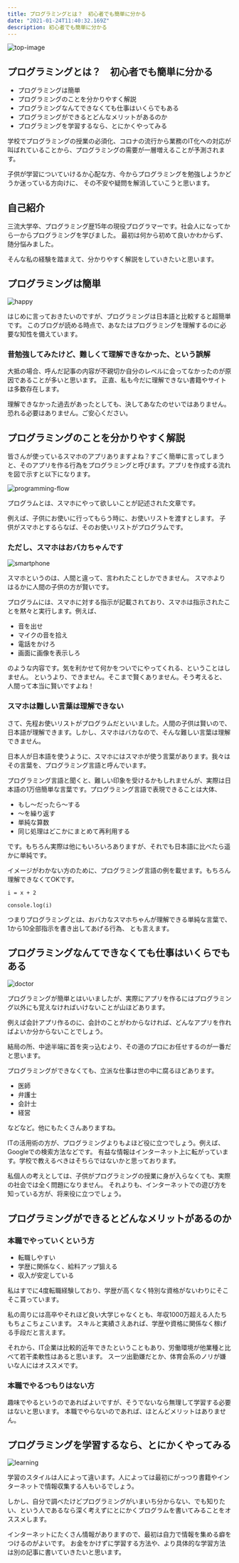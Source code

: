 ```yaml
---
title: プログラミングとは？　初心者でも簡単に分かる
date: "2021-01-24T11:40:32.169Z"
description: 初心者でも簡単に分かる
---
```


![top-image](./top-img-min.jpg)
## プログラミングとは？　初心者でも簡単に分かる

- プログラミングは簡単
- プログラミングのことを分かりやすく解説
- プログラミングなんてできなくても仕事はいくらでもある
- プログラミングができるとどんなメリットがあるのか
- プログラミングを学習するなら、とにかくやってみる


学校でプログラミングの授業の必須化、コロナの流行から業務のIT化への対応が叫ばれていることから、プログラミングの需要が一層増えることが予測されます。

子供が学習についていけるか心配な方、今からプログラミングを勉強しようかどうか迷っている方向けに、
その不安や疑問を解消していこうと思います。

## 自己紹介

三流大学卒、プログラミング歴15年の現役プログラマーです。社会人になってから一からプログラミングを学びました。
最初は何から初めて良いかわからず、随分悩みました。

そんな私の経験を踏まえて、分かりやすく解説をしていきたいと思います。

## プログラミングは簡単
![happy](./happy.jpg)

はじめに言っておきたいのですが、プログラミングは日本語と比較すると超簡単です。
このブログが読める時点で、あなたはプログラミングを理解するのに必要な知性を備えています。

### 昔勉強してみたけど、難しくて理解できなかった、という誤解
大抵の場合、呼んだ記事の内容が不親切か自分のレベルに会ってなかったのが原因であることが多いと思います。
正直、私も今だに理解できない書籍やサイトは多数存在します。

理解できなかった過去があったとしても、決してあなたのせいではありません。恐れる必要はありません。ご安心ください。

## プログラミングのことを分かりやすく解説

皆さんが使っているスマホのアプリありますよね？すごく簡単に言ってしまうと、そのアプリを作る行為をプログラミングと呼びます。アプリを作成する流れを図で示すと以下になります。

![programming-flow](./programming-flow1.png)

プログラムとは、スマホにやって欲しいことが記述された文章です。

例えば、子供にお使いに行ってもらう時に、お使いリストを渡すとします。
子供がスマホとするらなば、そのお使いリストがプログラムです。

### ただし、スマホはおバカちゃんです

![smartphone](./smartphone1.png)

スマホというのは、人間と違って、言われたことしかできません。
スマホよりはるかに人間の子供の方が賢いです。

プログラムには、スマホに対する指示が記載されており、スマホは指示されたことを黙々と実行します。例えば、

- 音を出せ
- マイクの音を拾え
- 電話をかけろ
- 画面に画像を表示しろ


のような内容です。気を利かせて何かをついでにやってくれる、ということはしません。
というより、できません。そこまで賢くありません。そう考えると、人間って本当に賢いですよね！


### スマホは難しい言葉は理解できない

さて、先程お使いリストがプログラムだといいました。人間の子供は賢いので、日本語が理解できます。しかし、スマホはバカなので、そんな難しい言葉は理解できません。

日本人が日本語を使うように、スマホにはスマホが使う言葉があります。我々はその言葉を、プログラミング言語と呼んでいます。

プログラミング言語と聞くと、難しい印象を受けるかもしれませんが、実際は日本語の1万倍簡単な言葉です。プログラミング言語で表現できることは大体、

- もし〜だったら〜する
- 〜を繰り返す
- 単純な算数
- 同じ処理はどこかにまとめて再利用する

です。もちろん実際は他にもいろいろありますが、それでも日本語に比べたら遥かに単純です。

イメージがわかない方のために、プログラミング言語の例を載せます。もちろん理解できなくてOKです。

```
i = x + 2
   
console.log(i)
```

つまりプログラミングとは、おバカなスマホちゃんが理解できる単純な言葉で、1から10全部指示を書き出してあげる行為、
とも言えます。


## プログラミングなんてできなくても仕事はいくらでもある

![doctor](./doctor.jpg)

プログラミングが簡単とはいいましたが、実際にアプリを作るにはプログラミング以外にも覚えなければいけないことが山ほどあります。

例えば会計アプリ作るのに、会計のことがわからなければ、どんなアプリを作ればよいか分からないことでしょう。

結局の所、中途半端に首を突っ込むより、その道のプロにお任せするのが一番だと思います。

プログラミングができなくても、立派な仕事は世の中に腐るほどあります。

- 医師
- 弁護士
- 会計士
- 経営

などなど。他にもたくさんありますね。

ITの活用術の方が、プログラミングよりもよほど役に立つでしょう。例えば、Googleでの検索方法などです。
有益な情報はインターネット上に転がっています。学校で教えるべきはそちらではないかと思っております。

私個人の考えとしては、子供がプログラミングの授業に身が入らなくても、実際の社会では全く問題になりません。
それよりも、インターネットでの遊び方を知っている方が、将来役に立つでしょう。

## プログラミングができるとどんなメリットがあるのか

### 本職でやっていくという方

- 転職しやすい
- 学歴に関係なく、給料アップ狙える
- 収入が安定している

私はすでに4度転職経験しており、学歴が高くなく特別な資格がないわりにそこそこ貰っています。

私の周りには高卒やそれほど良い大学じゃなくとも、年収1000万超える人たちもちょこちょこいます。
スキルと実績さえあれば、学歴や資格に関係なく稼げる手段だと言えます。

それから、IT企業は比較的近年できたということもあり、労働環境が他業種と比べて若干柔軟性はあると思います。
スーツ出勤嫌だとか、体育会系のノリが嫌いな人にはオススメです。

### 本職でやるつもりはない方

趣味でやるというのであればよいですが、そうでないなら無理して学習する必要はないと思います。
本職でやらないのであれば、ほとんどメリットはありません。

## プログラミングを学習するなら、とにかくやってみる
![learning](./learning.jpg)

学習のスタイルは人によって違います。人によっては最初にがっつり書籍やインターネットで情報収集する人もいるでしょう。

しかし、自分で調べたけどプログラミングがいまいち分からない、でも知りたい、という人であるなら深く考えずにとにかくプログラムを書いてみることをオススメします。

インターネットにたくさん情報がありますので、最初は自力で情報を集める癖をつけるのがよいです。
お金をかけずに学習する方法や、より具体的な学習方法は別の記事に書いていきたいと思います。

















